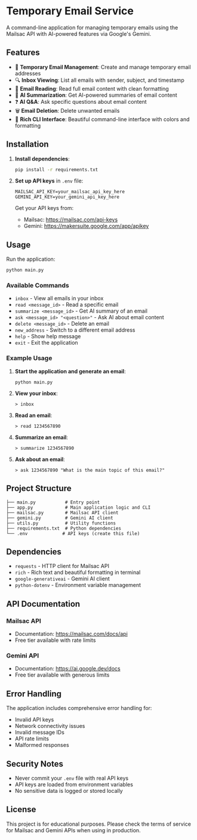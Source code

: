 # Temporary Email Service

A command-line application for managing temporary emails using the Mailsac API with AI-powered features via Google's Gemini.

## Features

- 📧 **Temporary Email Management**: Create and manage temporary email addresses
- 🔍 **Inbox Viewing**: List all emails with sender, subject, and timestamp
- 📖 **Email Reading**: Read full email content with clean formatting
- 🤖 **AI Summarization**: Get AI-powered summaries of email content
- ❓ **AI Q&A**: Ask specific questions about email content
- 🗑️ **Email Deletion**: Delete unwanted emails
- 🎨 **Rich CLI Interface**: Beautiful command-line interface with colors and formatting

## Installation

1. **Install dependencies**:
   ```bash
   pip install -r requirements.txt
   ```

2. **Set up API keys** in `.env` file:
   ```
   MAILSAC_API_KEY=your_mailsac_api_key_here
   GEMINI_API_KEY=your_gemini_api_key_here
   ```

   Get your API keys from:
   - Mailsac: https://mailsac.com/api-keys
   - Gemini: https://makersuite.google.com/app/apikey

## Usage

Run the application:
```bash
python main.py
```

### Available Commands

- `inbox` - View all emails in your inbox
- `read <message_id>` - Read a specific email
- `summarize <message_id>` - Get AI summary of an email
- `ask <message_id> "<question>"` - Ask AI about email content
- `delete <message_id>` - Delete an email
- `new_address` - Switch to a different email address
- `help` - Show help message
- `exit` - Exit the application

### Example Usage

1. **Start the application and generate an email**:
   ```
   python main.py
   ```

2. **View your inbox**:
   ```
   > inbox
   ```

3. **Read an email**:
   ```
   > read 1234567890
   ```

4. **Summarize an email**:
   ```
   > summarize 1234567890
   ```

5. **Ask about an email**:
   ```
   > ask 1234567890 "What is the main topic of this email?"
   ```

## Project Structure

```
├── main.py           # Entry point
├── app.py            # Main application logic and CLI
├── mailsac.py        # Mailsac API client
├── gemini.py         # Gemini AI client
├── utils.py          # Utility functions
├── requirements.txt  # Python dependencies
└── .env             # API keys (create this file)
```

## Dependencies

- `requests` - HTTP client for Mailsac API
- `rich` - Rich text and beautiful formatting in terminal
- `google-generativeai` - Gemini AI client
- `python-dotenv` - Environment variable management

## API Documentation

### Mailsac API
- Documentation: https://mailsac.com/docs/api
- Free tier available with rate limits

### Gemini API  
- Documentation: https://ai.google.dev/docs
- Free tier available with generous limits

## Error Handling

The application includes comprehensive error handling for:
- Invalid API keys
- Network connectivity issues
- Invalid message IDs
- API rate limits
- Malformed responses

## Security Notes

- Never commit your `.env` file with real API keys
- API keys are loaded from environment variables
- No sensitive data is logged or stored locally

## License

This project is for educational purposes. Please check the terms of service for Mailsac and Gemini APIs when using in production.
